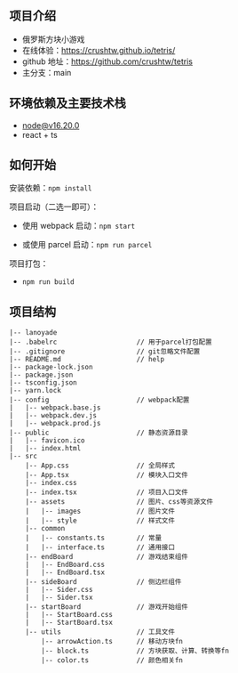 ## 项目介绍

-   俄罗斯方块小游戏
-   在线体验：https://crushtw.github.io/tetris/
-   github 地址：https://github.com/crushtw/tetris
-   主分支：main

## 环境依赖及主要技术栈

-   node@v16.20.0
-   react + ts

## 如何开始

安装依赖：`npm install`

项目启动（二选一即可）：

-   使用 webpack 启动：`npm start`

-   或使用 parcel 启动：`npm run parcel`

项目打包：

-   `npm run build`

## 项目结构

    |-- lanoyade
    |-- .babelrc                    // 用于parcel打包配置
    |-- .gitignore            	    // git忽略文件配置
    |-- README.md                   // help
    |-- package-lock.json
    |-- package.json
    |-- tsconfig.json
    |-- yarn.lock
    |-- config                      // webpack配置
    |   |-- webpack.base.js
    |   |-- webpack.dev.js
    |   |-- webpack.prod.js
    |-- public                      // 静态资源目录
    |   |-- favicon.ico
    |   |-- index.html
    |-- src
        |-- App.css	                // 全局样式
        |-- App.tsx					// 模块入口文件
        |-- index.css
        |-- index.tsx				// 项目入口文件
    	|-- assets                  // 图片、css等资源文件
        |   |-- images				// 图片文件
    	|   |-- style				// 样式文件
        |-- common
        |   |-- constants.ts        // 常量
        |   |-- interface.ts        // 通用接口
        |-- endBoard				// 游戏结束组件
        |   |-- EndBoard.css
        |   |-- EndBoard.tsx
        |-- sideBoard				// 侧边栏组件
        |   |-- Sider.css
        |   |-- Sider.tsx
        |-- startBoard				// 游戏开始组件
        |   |-- StartBoard.css
        |   |-- StartBoard.tsx
        |-- utils					// 工具文件
            |-- arrowAction.ts		// 移动方块fn
            |-- block.ts			// 方块获取、计算、转换等fn
            |-- color.ts			// 颜色相关fn
